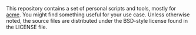 This repository contains a set of personal scripts and tools, mostly for [acme](http://acme.cat-v.org).
You might find something useful for your use case.
Unless otherwise noted, the source files are distributed under the BSD-style license found in the LICENSE file.

